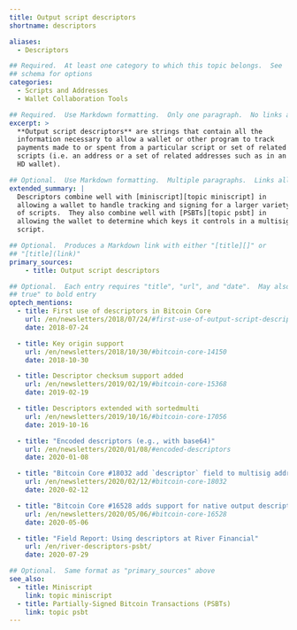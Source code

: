 ```yaml
---
title: Output script descriptors
shortname: descriptors

aliases:
  - Descriptors

## Required.  At least one category to which this topic belongs.  See
## schema for options
categories:
  - Scripts and Addresses
  - Wallet Collaboration Tools

## Required.  Use Markdown formatting.  Only one paragraph.  No links allowed.
excerpt: >
  **Output script descriptors** are strings that contain all the
  information necessary to allow a wallet or other program to track
  payments made to or spent from a particular script or set of related
  scripts (i.e. an address or a set of related addresses such as in an
  HD wallet).

## Optional.  Use Markdown formatting.  Multiple paragraphs.  Links allowed.
extended_summary: |
  Descriptors combine well with [miniscript][topic miniscript] in
  allowing a wallet to handle tracking and signing for a larger variety
  of scripts.  They also combine well with [PSBTs][topic psbt] in
  allowing the wallet to determine which keys it controls in a multisig
  script.

## Optional.  Produces a Markdown link with either "[title][]" or
## "[title](link)"
primary_sources:
    - title: Output script descriptors

## Optional.  Each entry requires "title", "url", and "date".  May also use "feature:
## true" to bold entry
optech_mentions:
  - title: First use of descriptors in Bitcoin Core
    url: /en/newsletters/2018/07/24/#first-use-of-output-script-descriptors
    date: 2018-07-24

  - title: Key origin support
    url: /en/newsletters/2018/10/30/#bitcoin-core-14150
    date: 2018-10-30

  - title: Descriptor checksum support added
    url: /en/newsletters/2019/02/19/#bitcoin-core-15368
    date: 2019-02-19

  - title: Descriptors extended with sortedmulti
    url: /en/newsletters/2019/10/16/#bitcoin-core-17056
    date: 2019-10-16

  - title: "Encoded descriptors (e.g., with base64)"
    url: /en/newsletters/2020/01/08/#encoded-descriptors
    date: 2020-01-08

  - title: "Bitcoin Core #18032 add `descriptor` field to multisig address RPCs"
    url: /en/newsletters/2020/02/12/#bitcoin-core-18032
    date: 2020-02-12

  - title: "Bitcoin Core #16528 adds support for native output descriptor wallets"
    url: /en/newsletters/2020/05/06/#bitcoin-core-16528
    date: 2020-05-06

  - title: "Field Report: Using descriptors at River Financial"
    url: /en/river-descriptors-psbt/
    date: 2020-07-29

## Optional.  Same format as "primary_sources" above
see_also:
  - title: Miniscript
    link: topic miniscript
  - title: Partially-Signed Bitcoin Transactions (PSBTs)
    link: topic psbt
---
```

